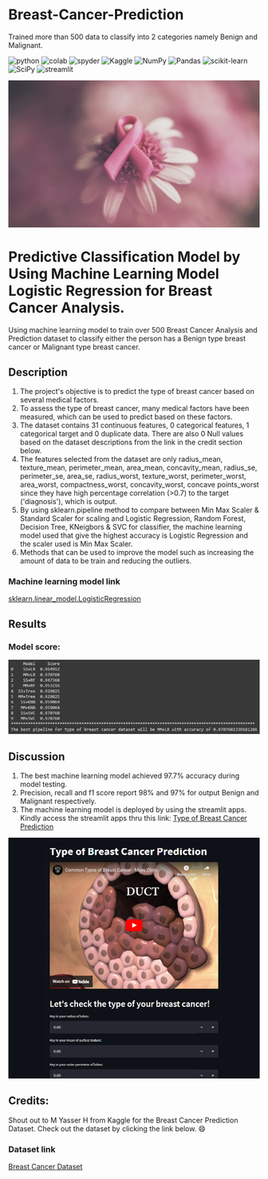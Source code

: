 # Breast-Cancer-Prediction
Trained more than 500 data to classify into 2 categories namely Benign and Malignant.

<a><img alt = 'python' src="https://img.shields.io/badge/Python-14354C?style=for-the-badge&logo=python&logoColor=white"></a>
<a><img alt = 'colab' src="https://img.shields.io/badge/Colab-F9AB00?style=for-the-badge&logo=googlecolab&color=525252"></a>
<a><img alt = 'spyder' src="https://img.shields.io/badge/Spyder%20Ide-FF0000?style=for-the-badge&logo=spyder%20ide&logoColor=white"></a>
![Kaggle](https://img.shields.io/badge/Kaggle-035a7d?style=for-the-badge&logo=kaggle&logoColor=white)
![NumPy](https://img.shields.io/badge/numpy-%23013243.svg?style=for-the-badge&logo=numpy&logoColor=white)
![Pandas](https://img.shields.io/badge/pandas-%23150458.svg?style=for-the-badge&logo=pandas&logoColor=white)
![scikit-learn](https://img.shields.io/badge/scikit--learn-%23F7931E.svg?style=for-the-badge&logo=scikit-learn&logoColor=white)
![SciPy](https://img.shields.io/badge/SciPy-%230C55A5.svg?style=for-the-badge&logo=scipy&logoColor=%white)
<a><img alt='streamlit' src="https://img.shields.io/badge/Streamlit-FF4B4B?style=for-the-badge&logo=Streamlit&logoColor=white"></a>

![breast_cancer](static/breast_cancer.jpg)

# Predictive Classification Model by Using Machine Learning Model Logistic Regression for Breast Cancer Analysis.
 Using machine learning model to train over 500  Breast Cancer Analysis and Prediction dataset to classify either the person has a Benign type breast cancer or Malignant type breast cancer.

## Description
1. The project's objective is to predict the type of breast cancer based on several medical factors.
2. To assess the type of breast cancer, many medical factors have been measured, which can be used to predict based on these factors.
3. The dataset contains 31 continuous features, 0 categorical features, 1 categorical target and 0 duplicate data. There are also 0 Null values based on the dataset descriptions from the link in the credit section below.
4. The features selected from the dataset are only radius_mean, texture_mean, perimeter_mean, area_mean, concavity_mean, radius_se, perimeter_se, area_se, radius_worst, texture_worst, perimeter_worst, area_worst, compactness_worst, concavity_worst, concave points_worst since they have high percentage correlation (>0.7) to the target ('diagnosis'), which is output.
5. By using sklearn.pipeline method to compare between Min Max Scaler & Standard Scaler for scaling and Logistic Regression, Random Forest, Decision Tree, KNeigbors & SVC for classifier, the machine learning model used that give the highest accuracy is Logistic Regression and the scaler used is Min Max Scaler.
6. Methods that can be used to improve the model such as increasing the amount of data to be train and reducing the outliers.

### Machine learning model link
[sklearn.linear_model.LogisticRegression](https://scikit-learn.org/stable/modules/generated/sklearn.linear_model.LogisticRegression.html)

## Results

### Model score:

![model_score](static/score_breast.PNG)

## Discussion
1. The best machine learning model achieved 97.7% accuracy during model testing. 
2. Precision, recall and f1 score report 98% and 97%  for output Benign and Malignant respectively. 
3. The machine learning model is deployed by using the streamlit apps. Kindly access the streamlit apps thru this link:
[Type of Breast Cancer Prediction](https://safwanshamsir99-breast-cancer-prediction-app-breast-hwbk3u.streamlit.app/)

![streamlit_breast](static/streamlit_breast.PNG)

## Credits:
Shout out to M Yasser H from Kaggle for the Breast Cancer Prediction Dataset. Check out the dataset by clicking the link below. :smile:
### Dataset link
[Breast Cancer Dataset](https://www.kaggle.com/datasets/yasserh/breast-cancer-dataset)
